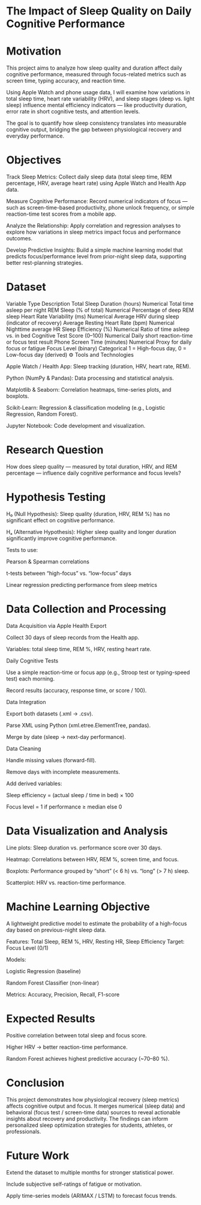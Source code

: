 # The Impact of Sleep Quality on Daily Cognitive Performance
# Motivation

This project aims to analyze how sleep quality and duration affect daily cognitive performance, measured through focus-related metrics such as screen time, typing accuracy, and reaction time.

Using Apple Watch and phone usage data, I will examine how variations in total sleep time, heart rate variability (HRV), and sleep stages (deep vs. light sleep) influence mental efficiency indicators — like productivity duration, error rate in short cognitive tests, and attention levels.

The goal is to quantify how sleep consistency translates into measurable cognitive output, bridging the gap between physiological recovery and everyday performance.

# Objectives

Track Sleep Metrics:
Collect daily sleep data (total sleep time, REM percentage, HRV, average heart rate) using Apple Watch and Health App data.

Measure Cognitive Performance:
Record numerical indicators of focus — such as screen-time-based productivity, phone unlock frequency, or simple reaction-time test scores from a mobile app.

Analyze the Relationship:
Apply correlation and regression analyses to explore how variations in sleep metrics impact focus and performance outcomes.

Develop Predictive Insights:
Build a simple machine learning model that predicts focus/performance level from prior-night sleep data, supporting better rest-planning strategies.

# Dataset
Variable	Type	Description
Total Sleep Duration (hours)	Numerical	Total time asleep per night
REM Sleep (% of total)	Numerical	Percentage of deep REM sleep
Heart Rate Variability (ms)	Numerical	Average HRV during sleep (indicator of recovery)
Average Resting Heart Rate (bpm)	Numerical	Nighttime average HR
Sleep Efficiency (%)	Numerical	Ratio of time asleep vs. in bed
Cognitive Test Score (0–100)	Numerical	Daily short reaction-time or focus test result
Phone Screen Time (minutes)	Numerical	Proxy for daily focus or fatigue
Focus Level (binary)	Categorical	1 = High-focus day, 0 = Low-focus day (derived)
⚙️ Tools and Technologies

Apple Watch / Health App: Sleep tracking (duration, HRV, heart rate, REM).

Python (NumPy & Pandas): Data processing and statistical analysis.

Matplotlib & Seaborn: Correlation heatmaps, time-series plots, and boxplots.

Scikit-Learn: Regression & classification modeling (e.g., Logistic Regression, Random Forest).

Jupyter Notebook: Code development and visualization.

# Research Question

How does sleep quality — measured by total duration, HRV, and REM percentage — influence daily cognitive performance and focus levels?

# Hypothesis Testing

H₀ (Null Hypothesis): Sleep quality (duration, HRV, REM %) has no significant effect on cognitive performance.

Hₐ (Alternative Hypothesis): Higher sleep quality and longer duration significantly improve cognitive performance.

Tests to use:

Pearson & Spearman correlations

t-tests between “high-focus” vs. “low-focus” days

Linear regression predicting performance from sleep metrics

# Data Collection and Processing

Data Acquisition via Apple Health Export

Collect 30 days of sleep records from the Health app.

Variables: total sleep time, REM %, HRV, resting heart rate.

Daily Cognitive Tests

Use a simple reaction-time or focus app (e.g., Stroop test or typing-speed test) each morning.

Record results (accuracy, response time, or score / 100).

Data Integration

Export both datasets (.xml → .csv).

Parse XML using Python (xml.etree.ElementTree, pandas).

Merge by date (sleep → next-day performance).

Data Cleaning

Handle missing values (forward-fill).

Remove days with incomplete measurements.

Add derived variables:

Sleep efficiency = (actual sleep / time in bed) × 100

Focus level = 1 if performance ≥ median else 0

# Data Visualization and Analysis

Line plots: Sleep duration vs. performance score over 30 days.

Heatmap: Correlations between HRV, REM %, screen time, and focus.

Boxplots: Performance grouped by “short” (< 6 h) vs. “long” (> 7 h) sleep.

Scatterplot: HRV vs. reaction-time performance.

# Machine Learning Objective

A lightweight predictive model to estimate the probability of a high-focus day based on previous-night sleep data.

Features:
Total Sleep, REM %, HRV, Resting HR, Sleep Efficiency
Target: Focus Level (0/1)

Models:

Logistic Regression (baseline)

Random Forest Classifier (non-linear)

Metrics: Accuracy, Precision, Recall, F1-score

# Expected Results

Positive correlation between total sleep and focus score.

Higher HRV → better reaction-time performance.

Random Forest achieves highest predictive accuracy (~70–80 %).

# Conclusion

This project demonstrates how physiological recovery (sleep metrics) affects cognitive output and focus.
It merges numerical (sleep data) and behavioral (focus test / screen-time data) sources to reveal actionable insights about recovery and productivity.
The findings can inform personalized sleep optimization strategies for students, athletes, or professionals.

# Future Work

Extend the dataset to multiple months for stronger statistical power.

Include subjective self-ratings of fatigue or motivation.

Apply time-series models (ARIMAX / LSTM) to forecast focus trends.
